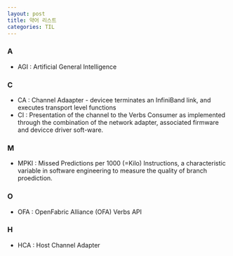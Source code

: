```yaml
---
layout: post
title: 약어 리스트
categories: TIL
---
```


### A
+ AGI : Artificial General Intelligence

### C
+ CA  : Channel Adaapter - devicee terminates an InfiniBand link, and executes transport level functions
+ CI  : Presentation of the channel to the Verbs Consumer as implemented through the combination of the network adapter, associated firmware and devicce driver soft-ware.

### M
+ MPKI : Missed Predictions per 1000 (=Kilo) Instructions, a characteristic variable in software engineering to measure the quality of branch proediction.

### O 
+ OFA : OpenFabric Alliance (OFA) Verbs API

### H 
+ HCA : Host Channel Adapter
